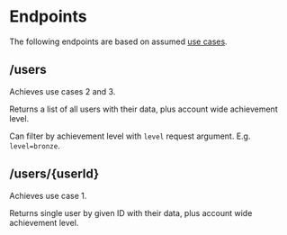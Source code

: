 # Endpoints

The following endpoints are based on assumed [use cases](./use-cases.md).

## /users

Achieves use cases 2 and 3.

Returns a list of all users with their data, plus account wide achievement level.

Can filter by achievement level with `level` request argument. E.g. `level=bronze`.

## /users/{userId}

Achieves use case 1.

Returns single user by given ID with their data, plus account wide achievement level.